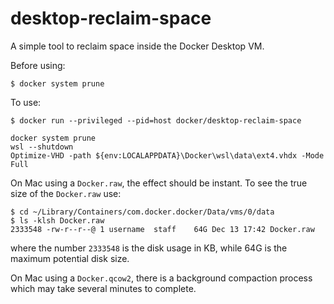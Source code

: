 # desktop-reclaim-space
A simple tool to reclaim space inside the Docker Desktop VM.

Before using:

```
$ docker system prune
```

To use:
```
$ docker run --privileged --pid=host docker/desktop-reclaim-space
```

```
docker system prune
wsl --shutdown
Optimize-VHD -path ${env:LOCALAPPDATA}\Docker\wsl\data\ext4.vhdx -Mode Full
```

On Mac using a `Docker.raw`, the effect should be instant. To see the true size of the `Docker.raw` use:
```
$ cd ~/Library/Containers/com.docker.docker/Data/vms/0/data
$ ls -klsh Docker.raw
2333548 -rw-r--r--@ 1 username  staff    64G Dec 13 17:42 Docker.raw
```
where the number `2333548` is the disk usage in KB, while 64G is the maximum potential disk size.

On Mac using a `Docker.qcow2`, there is a background compaction process which may take several minutes to complete.
